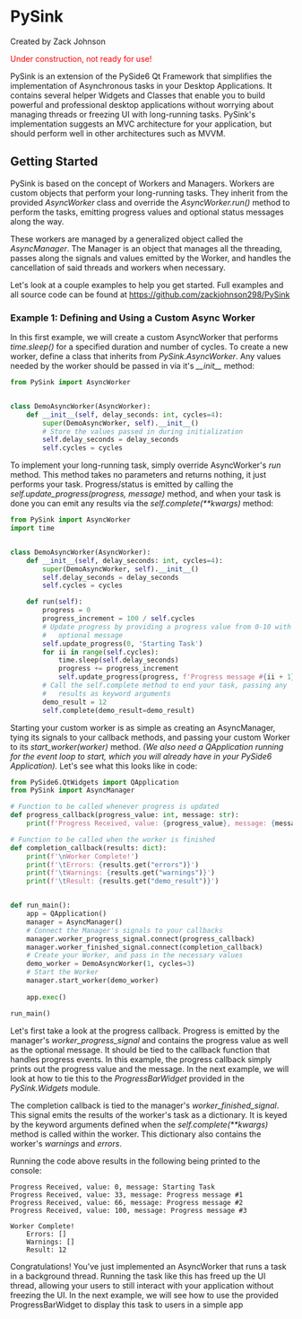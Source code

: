 # PySink

Created by Zack Johnson

<span style="color:red">
Under construction, not ready for use!
</span>

PySink is an extension of the PySide6 Qt Framework that simplifies the implementation
of Asynchronous tasks in your Desktop Applications. It contains several
helper Widgets and Classes that enable you to build powerful and professional
desktop applications without worrying about managing threads or freezing 
UI with long-running tasks. PySink's implementation suggests an MVC 
architecture for your application, but should perform well in other architectures
such as MVVM.

## Getting Started
PySink is based on the concept of Workers and Managers. Workers are custom objects that 
perform your long-running tasks. They inherit from the provided *AsyncWorker* class and 
override the *AsyncWorker.run()* method to perform the tasks, emitting progress values and 
optional status messages along the way. 

These workers are managed by a generalized object called the *AsyncManager*. 
The Manager is an object that manages all the threading, passes along the signals and values 
emitted by the Worker, and handles the cancellation of said threads and workers when necessary.

Let's look at a couple examples to help you get started. Full examples and all source code can be found at https://github.com/zackjohnson298/PySink

### Example 1: Defining and Using a Custom Async Worker
In this first example, we will create a custom AsyncWorker that performs *time.sleep()* 
for a specified duration and number of cycles. To create a new worker, define a class
that inherits from *PySink.AsyncWorker*. Any values needed by the worker should be passed
in via it's *\_\_init\_\_* method: 

```python
from PySink import AsyncWorker


class DemoAsyncWorker(AsyncWorker):
    def __init__(self, delay_seconds: int, cycles=4):
        super(DemoAsyncWorker, self).__init__()
        # Store the values passed in during initialization
        self.delay_seconds = delay_seconds
        self.cycles = cycles
```
To implement your long-running task, simply override AsyncWorker's *run* method.
This method takes no parameters and returns nothing, it just performs your task. 
Progress/status is emitted by calling the *self.update_progress(progress, message)*
method, and when your task is done you can emit any results via the 
*self.complete(\*\*kwargs)* method:

```python
from PySink import AsyncWorker
import time


class DemoAsyncWorker(AsyncWorker):
    def __init__(self, delay_seconds: int, cycles=4):
        super(DemoAsyncWorker, self).__init__()
        self.delay_seconds = delay_seconds
        self.cycles = cycles

    def run(self):
        progress = 0
        progress_increment = 100 / self.cycles
        # Update progress by providing a progress value from 0-10 with an 
        #   optional message
        self.update_progress(0, 'Starting Task')
        for ii in range(self.cycles):
            time.sleep(self.delay_seconds)
            progress += progress_increment
            self.update_progress(progress, f'Progress message #{ii + 1}')
        # Call the self.complete method to end your task, passing any 
        #   results as keyword arguments
        demo_result = 12
        self.complete(demo_result=demo_result)
```
Starting your custom worker is as simple as creating an AsyncManager, tying 
its signals to your callback methods, and passing your custom Worker to its *start_worker(worker)* method. 
*(We also need a QApplication running for the event loop 
to start, which you will already have in your PySide6 Application).* Let's see 
what this looks like in code:

```python
from PySide6.QtWidgets import QApplication
from PySink import AsyncManager

# Function to be called whenever progress is updated
def progress_callback(progress_value: int, message: str):
    print(f'Progress Received, value: {progress_value}, message: {message}')

# Function to be called when the worker is finished
def completion_callback(results: dict):
    print(f'\nWorker Complete!')
    print(f'\tErrors: {results.get("errors")}')
    print(f'\tWarnings: {results.get("warnings")}')
    print(f'\tResult: {results.get("demo_result")}')


def run_main():
    app = QApplication()
    manager = AsyncManager()
    # Connect the Manager's signals to your callbacks
    manager.worker_progress_signal.connect(progress_callback)
    manager.worker_finished_signal.connect(completion_callback)
    # Create your Worker, and pass in the necessary values
    demo_worker = DemoAsyncWorker(1, cycles=3)
    # Start the Worker
    manager.start_worker(demo_worker)
    
    app.exec()

run_main()
```

Let's first take a look at the progress callback. Progress is emitted by the manager's 
*worker_progress_signal* and contains the progress value as well as the optional message.
It should be tied to the callback function that handles progress events. In this example,
the progress callback simply prints out the progress value and the message.
In the next example, we will look at how to tie this to the *ProgressBarWidget* provided 
in the *PySink.Widgets* module.

The completion callback is tied to the manager's *worker_finished_signal*. This signal
emits the results of the worker's task as a dictionary. It is keyed by the keyword arguments
defined when the *self.complete(\*\*kwargs)* method is called within the worker. This
dictionary also contains the worker's *warnings* and *errors*.

Running the code above results in the following being printed to the console:
```commandline
Progress Received, value: 0, message: Starting Task
Progress Received, value: 33, message: Progress message #1
Progress Received, value: 66, message: Progress message #2
Progress Received, value: 100, message: Progress message #3

Worker Complete!
	Errors: []
	Warnings: []
	Result: 12
```
Congratulations! You've just implemented an AsyncWorker that runs a task in a background thread.
Running the task like this has freed up the UI thread, allowing your users to still interact
with your application without freezing the UI. In the next example, we will see how to use the
provided ProgressBarWidget to display this task to users in a simple app


[//]: # ()
[//]: # (```python)

[//]: # (from PySink import AsyncWorker)

[//]: # (import time)

[//]: # ()
[//]: # ()
[//]: # (class DemoAsyncWorker&#40;AsyncWorker&#41;:)

[//]: # (    def __init__&#40;self, delay_seconds: int, cycles=4&#41;:)

[//]: # (        super&#40;DemoAsyncWorker, self&#41;.__init__&#40;&#41;)

[//]: # (        self.delay_seconds = delay_seconds)

[//]: # (        self.cycles = cycles)

[//]: # ()
[//]: # (    def run&#40;self&#41;:)

[//]: # (        progress = 0)

[//]: # (        progress_increment = 100 / self.cycles)

[//]: # (        # Update progress by providing a progress value from 0-10 with an optional message)

[//]: # (        self.update_progress&#40;0, 'Starting Task'&#41;)

[//]: # (        for ii in range&#40;self.cycles&#41;:)

[//]: # (            time.sleep&#40;self.delay_seconds&#41;)

[//]: # (            progress += progress_increment)

[//]: # (            self.update_progress&#40;progress, f'Progress message #{ii + 1}'&#41;)

[//]: # (            # Store any errors/warnings in the provided attributes. They are emitted by default)

[//]: # (            self.warnings.append&#40;f'Demo Warning {ii + 1}'&#41;)

[//]: # (            self.errors.append&#40;f'Demo Error {ii + 1}'&#41;)

[//]: # (        # Call the self.complete method to end your task, passing any results as keyword arguments)

[//]: # (        demo_result = 12)

[//]: # (        self.complete&#40;demo_result=demo_result&#41;)

[//]: # (        )
[//]: # ()
[//]: # (```)

[//]: # ()
[//]: # ()
[//]: # (When you want to start a long-running task, initialize an AsyncManager and run the worker, passing in references to a completion callback and an optionalal)

[//]: # ()
[//]: # (```python)

[//]: # (from PySink import AsyncWorker)

[//]: # (import time)

[//]: # ()
[//]: # ()
[//]: # (class DemoAsyncWorker&#40;AsyncWorker&#41;:)

[//]: # (    def __init__&#40;self, delay_seconds, cycles=4&#41;:)

[//]: # (        super&#40;DemoAsyncWorker, self&#41;.__init__&#40;&#41;)

[//]: # (        self.delay_seconds = delay_seconds)

[//]: # (        self.cycles = delay_count)

[//]: # ()
[//]: # (    def run&#40;self&#41;:)

[//]: # (        progress = 0)

[//]: # (        progress_increment = 100 / self.count)

[//]: # (        for ii in range&#40;self.count&#41;:)

[//]: # (            self.update_progress&#40;progress, f'Progress message #{ii + 1}'&#41;)

[//]: # (            time.sleep&#40;self.delay_seconds&#41;)

[//]: # (            progress += progress_increment)

[//]: # (        self.update_progress&#40;100, 'Complete'&#41;)

[//]: # (        self.error = 'Demo Error')

[//]: # (        self.complete&#40;error=self.error, value=12&#41;)

[//]: # (```)

[//]: # ()
[//]: # ()
[//]: # ([//]: # &#40;Check out: https://www.youtube.com/c/NeuralNine&#41;)